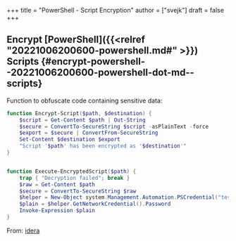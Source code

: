 +++
title = "PowerShell - Script Encryption"
author = ["svejk"]
draft = false
+++

## Encrypt [PowerShell]({{<relref "20221006200600-powershell.md#" >}}) Scripts {#encrypt-powershell--20221006200600-powershell-dot-md--scripts}

Function to obfuscate code containing sensitive data:

```powershell
function Encrypt-Script($path, $destination) {
    $script = Get-Content $path | Out-String
    $secure = ConvertTo-SecureString $script -asPlainText -force
    $export = $secure | ConvertFrom-SecureString
    Set-Content $destination $export
    "Script '$path' has been encrypted as '$destination'"
}


function Execute-EncryptedScript($path) {
    trap { "Decryption failed"; break }
    $raw = Get-Content $path
    $secure = ConvertTo-SecureString $raw
    $helper = New-Object system.Management.Automation.PSCredential("test", $secure)
    $plain = $helper.GetNetworkCredential().Password
    Invoke-Expression $plain
}
```

From: [idera](https://community.idera.com/database-tools/powershell/powertips/b/tips/posts/encrypting-powershell-scripts#)